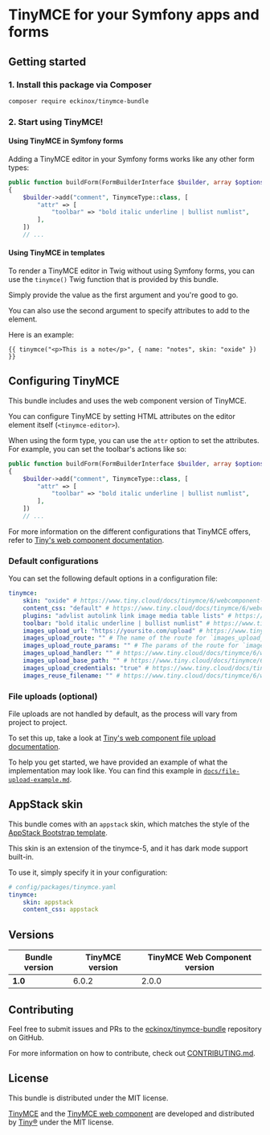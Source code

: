 # TinyMCE for your Symfony apps and forms

## Getting started

### 1. Install this package via Composer

```bash
composer require eckinox/tinymce-bundle
```

### 2. Start using TinyMCE!

#### Using TinyMCE in Symfony forms

Adding a TinyMCE editor in your Symfony forms works like any other form types:


```php
public function buildForm(FormBuilderInterface $builder, array $options): void
{
    $builder->add("comment", TinymceType::class, [
        "attr" => [
            "toolbar" => "bold italic underline | bullist numlist",
        ],
    ])
    // ...
```

#### Using TinyMCE in templates

To render a TinyMCE editor in Twig without using Symfony forms, you can use the 
`tinymce()` Twig function that is provided by this bundle.

Simply provide the value as the first argument and you're good to go.

You can also use the second argument to specify attributes to add to the element.

Here is an example:

```twig
{{ tinymce("<p>This is a note</p>", { name: "notes", skin: "oxide" }) }}
```


## Configuring TinyMCE

This bundle includes and uses the web component version of TinyMCE. 

You can configure TinyMCE by setting HTML attributes on the editor element itself (`<tinymce-editor>`).

When using the form type, you can use the `attr` option to set the attributes.  
For example, you can set the toolbar's actions like so:

```php
public function buildForm(FormBuilderInterface $builder, array $options): void
{
    $builder->add("comment", TinymceType::class, [
        "attr" => [
            "toolbar" => "bold italic underline | bullist numlist",
        ],
    ])
    // ...
```

For more information on the different configurations that TinyMCE offers, refer 
to [Tiny's web component documentation](https://www.tiny.cloud/docs/tinymce/6/webcomponent-ref/).

### Default configurations

You can set the following default options in a configuration file:

```yaml
tinymce:
    skin: "oxide" # https://www.tiny.cloud/docs/tinymce/6/webcomponent-ref/#setting-the-editor-skin
    content_css: "default" # https://www.tiny.cloud/docs/tinymce/6/webcomponent-ref/#setting-content-stylesheets
    plugins: "advlist autolink link image media table lists" # https://www.tiny.cloud/docs/tinymce/6/webcomponent-ref/#loading-plugins
    toolbar: "bold italic underline | bullist numlist" # https://www.tiny.cloud/docs/tinymce/6/webcomponent-ref/#setting-the-toolbar
    images_upload_url: "https://yoursite.com/upload" # https://www.tiny.cloud/docs/tinymce/6/webcomponent-ref/#setting-the-images-upload-url
    images_upload_route: "" # The name of the route for `images_upload_url` (leave `images_upload_url` blank if using this)
    images_upload_route_params: "" # The params of the route for `images_upload_url` (leave `images_upload_url` blank if using this)
    images_upload_handler: "" # https://www.tiny.cloud/docs/tinymce/6/webcomponent-ref/#setting-the-images-upload-handler
    images_upload_base_path: "" # https://www.tiny.cloud/docs/tinymce/6/webcomponent-ref/#setting-the-images-upload-base-path
    images_upload_credentials: "true" # https://www.tiny.cloud/docs/tinymce/6/webcomponent-ref/#setting-the-images-upload-to-have-credentials
    images_reuse_filename: "" # https://www.tiny.cloud/docs/tinymce/6/webcomponent-ref/#setting-the-images-upload-to-reuse-filenames
```


### File uploads (optional)

File uploads are not handled by default, as the process will vary from project to project.

To set this up, take a look at [Tiny's web component file upload documentation](https://www.tiny.cloud/docs/tinymce/6/webcomponent-ref/#setting-the-images-upload-url).

To help you get started, we have provided an example of what the implementation may look like. 
You can find this example in [`docs/file-upload-example.md`](./docs/file-upload-example.md).


## AppStack skin

This bundle comes with an `appstack` skin, which matches the style of the 
[AppStack Bootstrap template](https://appstack-bs5.bootlab.io/index.html). 

This skin is an extension of the tinymce-5, and it has dark mode support built-in.

To use it, simply specify it in your configuration:
```yaml
# config/packages/tinymce.yaml
tinymce:
    skin: appstack
    content_css: appstack
```


## Versions

| Bundle version | TinyMCE version | TinyMCE Web Component version |
|----------------|-----------------|-------------------------------|
| **1.0**        | 6.0.2           | 2.0.0                         |


## Contributing

Feel free to submit issues and PRs to the [eckinox/tinymce-bundle](https://github.com/eckinox/tinymce-bundle) repository on GitHub.

For more information on how to contribute, check out [CONTRIBUTING.md](./CONTRIBUTING.md).


## License

This bundle is distributed under the MIT license.

[TinyMCE](https://github.com/tinymce/tinymce) and the [TinyMCE web component](https://github.com/tinymce/tinymce-webcomponent) are developed and distributed by [Tiny®](https://www.tiny.cloud/) under the MIT license.
